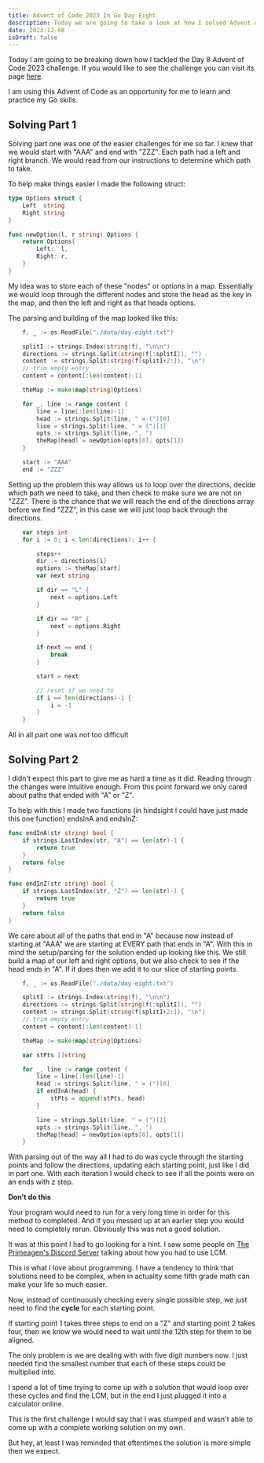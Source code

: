 ```yaml
---
title: Advent of Code 2023 In Go Day Eight
description: Today we are going to take a look at how I solved Advent of Code 2023 Day 8 using Go.
date: 2023-12-08
isDraft: false
---
```

Today I am going to be breaking down how I tackled the Day 8 Advent of Code 2023 challenge. If you would like to see the challenge you can visit its page [here](https://adventofcode.com/2023/day/8).

I am using this Advent of Code as an opportunity for me to learn and practice my Go skills.
## Solving Part 1
Solving part one was one of the easier challenges for me so far. I knew that we would start with "AAA" and end with "ZZZ". Each path had a left and right branch. We would read from our instructions to determine which path to take.

To help make things easier I made the following struct:
```go
type Options struct {
	Left  string
	Right string
}

func newOption(l, r string) Options {
	return Options{
		Left:  l,
		Right: r,
	}
}
```

My idea was to store each of these "nodes" or options in a map. Essentially we would loop through the different nodes and store the head as the key in the map, and then the left and right as that heads options.

The parsing and building of the map looked like this:
```go
	f, _ := os.ReadFile("./data/day-eight.txt")

	splitI := strings.Index(string(f), "\n\n")
	directions := strings.Split(string(f[:splitI]), "")
	content := strings.Split(string(f[splitI+2:]), "\n")
	// trim empty entry
	content = content[:len(content)-1]

	theMap := make(map[string]Options)

	for _, line := range content {
		line = line[:len(line)-1]
		head := strings.Split(line, " = (")[0]
		line = strings.Split(line, " = (")[1]
		opts := strings.Split(line, ", ")
		theMap[head] = newOption(opts[0], opts[1])
	}

	start := "AAA"
	end := "ZZZ"
```

Setting up the problem this way allows us to loop over the directions, decide which path we need to take, and then check to make sure we are not on "ZZZ". There is the chance that we will reach the end of the directions array before we find "ZZZ", in this case we will just loop back through the directions.

```go
	var steps int
	for i := 0; i < len(directions); i++ {

		steps++
		dir := directions[i]
		options := theMap[start]
		var next string

		if dir == "L" {
			next = options.Left
		}

		if dir == "R" {
			next = options.Right
		}

		if next == end {
			break
		}

		start = next

		// reset if we need to
		if i == len(directions)-1 {
			i = -1
		}
	}

```

All in all part one was not too difficult


## Solving Part 2
I didn't expect this part to give me as hard a time as it did. Reading through the changes were intuitive enough. From this point forward we only cared about paths that ended with "A" or "Z". 

To help with this I made two functions (in hindsight I could have just made this one function) endsInA and endsInZ:
```go
func endInA(str string) bool {
	if strings.LastIndex(str, "A") == len(str)-1 {
		return true
	}
	return false
}

func endInZ(str string) bool {
	if strings.LastIndex(str, "Z") == len(str)-1 {
		return true
	}
	return false
}
```

We care about all of the paths that end in "A" because now instead of starting at "AAA" we are starting at EVERY path that ends in "A". With this in mind the setup/parsing for the solution ended up looking like this. We still build a map of our left and right options, but we also check to see if the head ends in "A". If it does then we add it to our slice of starting points.  

```go
	f, _ := os.ReadFile("./data/day-eight.txt")

	splitI := strings.Index(string(f), "\n\n")
	directions := strings.Split(string(f[:splitI]), "")
	content := strings.Split(string(f[splitI+2:]), "\n")
	// trim empty entry
	content = content[:len(content)-1]

	theMap := make(map[string]Options)

	var stPts []string

	for _, line := range content {
		line = line[:len(line)-1]
		head := strings.Split(line, " = (")[0]
		if endInA(head) {
			stPts = append(stPts, head)
		}

		line = strings.Split(line, " = (")[1]
		opts := strings.Split(line, ", ")
		theMap[head] = newOption(opts[0], opts[1])
	}
```

With parsing out of the way all I had to do was cycle through the starting points and follow the directions, updating each starting point, just like I did in part one. With each iteration I would check to see if all the points were on an ends with z step. 

**Don't do this**

Your program would need to run for a very long time in order for this method to completed. And if you messed up at an earlier step you would need to completely rerun. Obviously this was not a good solution. 

It was at this point I had to go looking for a hint. I saw some people on [The Primeagen's Discord Server](https://discord.gg/theprimeagen) talking about how you had to use LCM.

This is what I love about programming. I have a tendency to think that solutions need to be complex, when in actuality some fifth grade math can make your life so much easier.

Now, instead of continuously checking every single possible step, we just need to find the **cycle** for each starting point. 

If starting point 1 takes three steps to end on a "Z" and starting point 2 takes four, then we know we would need to wait until the 12th step for them to be aligned.

The only problem is we are dealing with with five digit numbers now. I just needed find the smallest number that each of these steps could be multiplied into.

I spend a lot of time trying to come up with a solution that would loop over these cycles and find the LCM, but in the end I just plugged it into a calculator online.

This is the first challenge I would say that I was stumped and wasn't able to come up with a complete working solution on my own. 

But hey, at least I was reminded that oftentimes the solution is more simple then we expect. 
